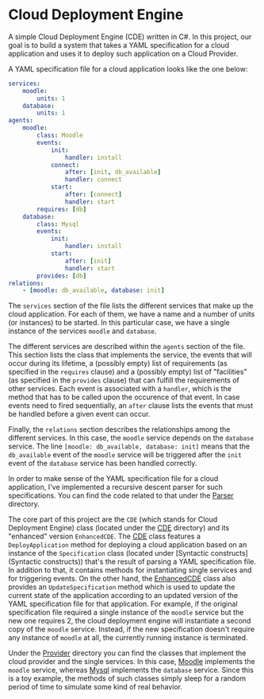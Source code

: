 # Cloud Deployment Engine
A simple Cloud Deployment Engine (CDE) written in C#. In this project, our goal is to build a system that takes a YAML specification for a cloud application and uses it to deploy such application on a Cloud Provider. 

A YAML specification file for a cloud application looks like the one below:
```yaml
services:
    moodle:
        units: 1
    database:
        units: 1
agents:
    moodle:
        class: Moodle
        events:
            init:
                handler: install
            connect:
                after: [init, db_available]
                handler: connect
            start:
                after: [connect]
                handler: start
        requires: [db]
    database:
        class: Mysql
        events:
            init:
                handler: install
            start:
                after: [init]
                handler: start
        provides: [db]
relations:
    - [moodle: db_available, database: init]
```
The `services` section of the file lists the different services that make up the cloud application. For each of them, we have a name and a number of units (or instances) to be started. In this particular case, we have a single instance of the services `moodle` and `database`.

The different services are described within the `agents` section of the file. This section lists the class that implements the service, the events that will occur during its lifetime, a (possibly empty) list of requirements (as specified in the `requires` clause) and a (possibly empty) list of "facilities" (as specified in the `provides` clause) that can fulfill the requirements of other services. Each event is associated with a `handler`, which is the method that has to be called upon the occurence of that event. In case events need to fired sequentially, an `after` clause lists the events that must be handled before a given event can occur.

Finally, the `relations` section describes the relationships among the different services. In this case, the `moodle` service depends on the `database` service. The line `[moodle: db_available, database: init]` means that the `db_available` event of the `moodle` service will be triggered after the `init` event of the `database` service has been handled correctly.

In order to make sense of the YAML specification file for a cloud application, I've implemented a recursive descent parser for such specifications. You can find the code related to that under the [Parser](Parser) directory.

The core part of this project are the `CDE` (which stands for Cloud Deployment Engine) class (located under the [CDE](CDE) directory) and its "enhanced" version `EnhancedCDE`. 
The [CDE](CDE/CDE.cs) class features a `DeployApplication` method for deploying a cloud application based on an instance of the `Specification` class (located under [Syntactic constructs](Syntactic constructs)) that's the result of parsing a YAML specification file. In addition to that, it contains methods for instantiating single services and for triggering events.
On the other hand, the [EnhancedCDE](CDE/EnhancedCDE.cs) class also provides an `UpdateSpecification` method which is used to update the current state of the application according to an updated version of the YAML specification file for that application. For example, if the original specification file required a single instance of the `moodle` service but the new one requires 2, the cloud deployment engine will instantiate a second copy of the `moodle` service. Instead, if the new specification doesn't require any instance of `moodle` at all, the currently running instance is terminated.

Under the [Provider](Provider) directory you can find the classes that implement the cloud provider and the single services. In this case, [Moodle](Provider/Moodle.cs) implements the `moodle` service, whereas [Mysql](Provider/Mysql.cs) implements the `database` service. Since this is a toy example, the methods of such classes simply sleep for a random period of time to simulate some kind of real behavior.
